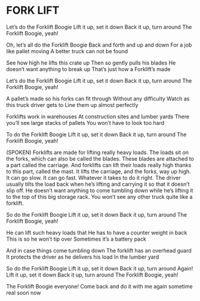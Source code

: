 # FORK LIFT

Let’s do the Forklift Boogie
Lift it up, set it down
Back it up, turn around
The Forklift Boogie, yeah!

Oh, let’s all do the Forklift Boogie
Back and forth and up and down
For a job like pallet moving
A better truck can not be found

See how high he lifts this crate up
Then so gently pulls his blades
He doesn’t want anything to break up
That’s just how a Forklift’s made

Let’s do the Forklift Boogie
Lift it up, set it down
Back it up, turn around
The Forklift Boogie, yeah!

A pallet’s made so his forks can fit through
Without any difficulty
Watch as this truck driver gets to
Line them up almost perfectly

Forklifts work in warehouses
At construction sites and lumber yards
There you’ll see large stacks of pallets
You won’t have to look too hard

To do the Forklift Boogie
Lift it up, set it down
Back it up, turn around
The Forklift Boogie, yeah!

(SPOKEN) Forklifts are made for lifting really heavy loads. The loads sit on the forks, which can also be called the blades. These blades are attached to a part called the carriage. And forklifts can lift their loads really high thanks to this part, called the mast. It lifts the carriage, and the forks, way up high. It can go slow. It can go fast. Whatever it takes to do it right. The driver usually tilts the load back when he’s lifting and carrying it so that it doesn’t slip off. He doesn’t want anything to come tumbling down while he’s lifting it to the top of this big storage rack. You won’t see any other truck quite like a forklift.

So do the Forklift Boogie
Lift it up, set it down
Back it up, turn around
The Forklift Boogie, yeah!

He can lift such heavy loads that
He has to have a counter weight in back
This is so he won’t tip over
Sometimes it’s a battery pack

And in case things come tumbling down
The forklift has an overhead guard
It protects the driver as he delivers his load
In the lumber yard

So do the Forklift Boogie
Lift it up, set it down
Back it up, turn around
Again! Lift it up, set it down
Back it up, turn around
The Forklift Boogie, yeah!

The Forklift Boogie everyone!
Come back and do it with me again sometime real soon now